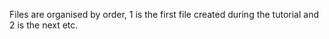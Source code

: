 Files are organised by order, 1 is the first file created during the tutorial and 2 is the next etc.